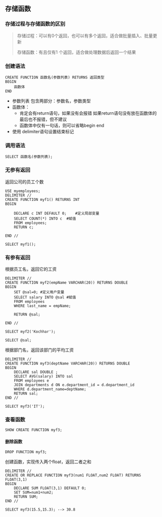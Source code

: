 ## 存储函数

### 存储过程与存储函数的区别

> 存储过程：可以有0个返回，也可以有多个返回，适合做批量插入、批量更新
>
> 存储函数：有且仅有1 个返回，适合做处理数据后返回一个结果



### 创建语法

```
CREATE FUNCTION 函数名(参数列表) RETURNS 返回类型
BEGIN
	函数体
END
```



- 参数列表 包含两部分：参数名，参数类型
- 函数体：
  - 肯定会有return语句，如果没有会报错 如果return语句没有放在函数体的最后也不报错，但不建议
  - 函数体中仅有一句话，则可以省略begin end
- 使用 delimiter语句设置结束标记

### 调用语法

```
SELECT 函数名(参数列表);
```



### 无参有返回

返回公司的员工个数

``` mysql
USE myemployees;
DELIMITER //
CREATE FUNCTION myf1() RETURNS INT
BEGIN

	DECLARE c INT DEFAULT 0;	#定义局部变量
	SELECT COUNT(*) INTO c 	#赋值
	FROM employees;
	RETURN c;
	
END //
```

``` mysql
SELECT myf1();
```



### 有参有返回

根据员工名，返回它的工资

``` mysql
DELIMITER //
CREATE FUNCTION myf2(empName VARCHAR(20)) RETURNS DOUBLE
BEGIN
	SET @sal=0;	#定义用户变量 
	SELECT salary INTO @sal	#赋值
	FROM employees
	WHERE last_name = empName;
	
	RETURN @sal;
	
END //
```

``` mysql
SELECT myf2('Kochhar');

SELECT @sal;
```

根据部门名，返回该部门的平均工资

``` mysql
DELIMITER //
CREATE FUNCTION myf3(deptName VARCHAR(20)) RETURNS DOUBLE
BEGIN
	DECLARE sal DOUBLE ;
	SELECT AVG(salary) INTO sal
	FROM employees e
	JOIN departments d ON e.department_id = d.department_id
	WHERE d.department_name=deptName;
	RETURN sal;
END //
```

``` mysql
SELECT myf3('IT');
```



### 查看函数

``` mysql
SHOW CREATE FUNCTION myf3;
```



#### 删除函数

``` mysql
DROP FUNCTION myf3;
```



创建函数，实现传入两个float，返回二者之和

``` mysql
DELIMITER //
CREATE OR REPLACE FUNCTION myf3(num1 FLOAT,num2 FLOAT) RETURNS FLOAT(3,1)
BEGIN
	DECLARE SUM FLOAT(3,1) DEFAULT 0;
	SET SUM=num1+num2;
	RETURN SUM;
END //
```

``` mysql
SELECT myf3(15.5,15.3);	--> 30.8
```

